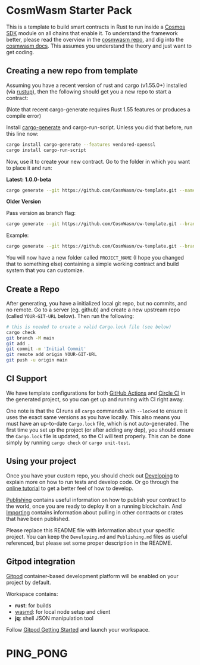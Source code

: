 # CosmWasm Starter Pack

This is a template to build smart contracts in Rust to run inside a
[Cosmos SDK](https://github.com/cosmos/cosmos-sdk) module on all chains that enable it.
To understand the framework better, please read the overview in the
[cosmwasm repo](https://github.com/CosmWasm/cosmwasm/blob/master/README.md),
and dig into the [cosmwasm docs](https://www.cosmwasm.com).
This assumes you understand the theory and just want to get coding.

## Creating a new repo from template

Assuming you have a recent version of rust and cargo (v1.55.0+) installed
(via [rustup](https://rustup.rs/)),
then the following should get you a new repo to start a contract:

(Note that recent cargo-generate requires Rust 1.55 features or produces a compile error)

Install [cargo-generate](https://github.com/ashleygwilliams/cargo-generate) and cargo-run-script.
Unless you did that before, run this line now:

```sh
cargo install cargo-generate --features vendored-openssl
cargo install cargo-run-script
```

Now, use it to create your new contract.
Go to the folder in which you want to place it and run:


**Latest: 1.0.0-beta**

```sh
cargo generate --git https://github.com/CosmWasm/cw-template.git --name PROJECT_NAME
````

**Older Version**

Pass version as branch flag:

```sh
cargo generate --git https://github.com/CosmWasm/cw-template.git --branch <version> --name PROJECT_NAME
````

Example:

```sh
cargo generate --git https://github.com/CosmWasm/cw-template.git --branch 0.16 --name PROJECT_NAME
```

You will now have a new folder called `PROJECT_NAME` (I hope you changed that to something else)
containing a simple working contract and build system that you can customize.

## Create a Repo

After generating, you have a initialized local git repo, but no commits, and no remote.
Go to a server (eg. github) and create a new upstream repo (called `YOUR-GIT-URL` below).
Then run the following:

```sh
# this is needed to create a valid Cargo.lock file (see below)
cargo check
git branch -M main
git add .
git commit -m 'Initial Commit'
git remote add origin YOUR-GIT-URL
git push -u origin main
```

## CI Support

We have template configurations for both [GitHub Actions](.github/workflows/Basic.yml)
and [Circle CI](.circleci/config.yml) in the generated project, so you can
get up and running with CI right away.

One note is that the CI runs all `cargo` commands
with `--locked` to ensure it uses the exact same versions as you have locally. This also means
you must have an up-to-date `Cargo.lock` file, which is not auto-generated.
The first time you set up the project (or after adding any dep), you should ensure the
`Cargo.lock` file is updated, so the CI will test properly. This can be done simply by
running `cargo check` or `cargo unit-test`.

## Using your project

Once you have your custom repo, you should check out [Developing](./Developing.md) to explain
more on how to run tests and develop code. Or go through the
[online tutorial](https://docs.cosmwasm.com/) to get a better feel
of how to develop.

[Publishing](./Publishing.md) contains useful information on how to publish your contract
to the world, once you are ready to deploy it on a running blockchain. And
[Importing](./Importing.md) contains information about pulling in other contracts or crates
that have been published.

Please replace this README file with information about your specific project. You can keep
the `Developing.md` and `Publishing.md` files as useful referenced, but please set some
proper description in the README.

## Gitpod integration

[Gitpod](https://www.gitpod.io/) container-based development platform will be enabled on your project by default.

Workspace contains:
 - **rust**: for builds
 - [wasmd](https://github.com/CosmWasm/wasmd): for local node setup and client
 - **jq**: shell JSON manipulation tool

Follow [Gitpod Getting Started](https://www.gitpod.io/docs/getting-started) and launch your workspace.

# PING_PONG
